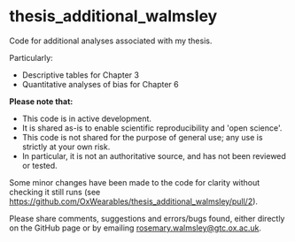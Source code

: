 # thesis_additional_walmsley

Code for additional analyses associated with my thesis. 

Particularly: 

- Descriptive tables for Chapter 3
- Quantitative analyses of bias for Chapter 6


**Please note that:**

- This code is in active development.
- It is shared as-is to enable scientific reproducibility and 'open science'.
- This code is not shared for the purpose of general use; any use is strictly at your own risk.
- In particular, it is not an authoritative source, and has not been reviewed or tested.

Some minor changes have been made to the code for clarity without checking it still runs (see https://github.com/OxWearables/thesis_additional_walmsley/pull/2). 

Please share comments, suggestions and errors/bugs found, either directly on the GitHub page or by emailing rosemary.walmsley@gtc.ox.ac.uk.

